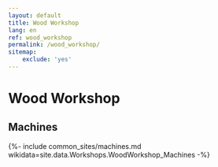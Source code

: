 ```yaml
---
layout: default
title: Wood Workshop
lang: en
ref: wood_workshop
permalink: /wood_workshop/
sitemap:
    exclude: 'yes'
---
```

# Wood Workshop
## Machines

{%- include common_sites/machines.md wikidata=site.data.Workshops.WoodWorkshop_Machines -%}
